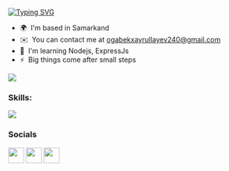 [![Typing SVG](https://readme-typing-svg.herokuapp.com?font=Fira+Code&weight=100&size=30&pause=1000&color=F7F7F7&background=FFFFFF00&width=435&lines=Xayrullayev+Og'abek)](https://git.io/typing-svg)

* 🌍  I'm based in Samarkand
* ✉️  You can contact me at [ogabekxayrullayev240@gmail.com](mailto:ogabekxayrullayev240@gmail.com)
* 🧠  I'm learning Nodejs, ExpressJs
* ⚡  Big things come after small steps

<a href="https://www.twitter.com/_khayrullayev_" target="_blank" rel="noreferrer"><img
src="https://img.shields.io/twitter/follow/_khayrullayev_?logo=twitter&style=for-the-badge&color=3382ed&labelColor=1c1917"
/></a>

### Skills:



<p align="left">
  <a href="https://skillicons.dev">
    <img src="https://skillicons.dev/icons?i=html,css,javascript,typescript,react,nextjs,vite,redux,git,github,materialui,tailwind,firebase,mongodb,nodejs,python" />
  </a>
</p>


### Socials

<p align="left"> <a href="https://www.github.com/khayrullayev2006" target="_blank" rel="noreferrer"><img src="https://raw.githubusercontent.com/danielcranney/readme-generator/main/public/icons/socials/github-dark.svg" width="32" height="32" /></a> <a href="http://www.instagram.com/khayrullayev.coder" target="_blank" rel="noreferrer"><img src="https://raw.githubusercontent.com/danielcranney/readme-generator/main/public/icons/socials/instagram.svg" width="32" height="32" /></a> <a href="https://www.twitter.com/_khayrullayev_" target="_blank" rel="noreferrer"><img src="https://raw.githubusercontent.com/danielcranney/readme-generator/main/public/icons/socials/twitter.svg" width="32" height="32" /></a></p>


